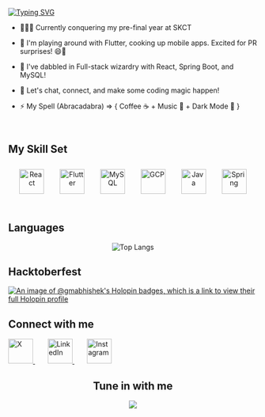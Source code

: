 <!-- ### <div align="center">Hey there! I'm Gm_Abhishek, the Self-Taught Dev Wizard🪄</div> -->

[![Typing SVG](https://readme-typing-svg.herokuapp.com?font=Permanent+Marker&size=18&pause=1000&color=4799FF&random=false&width=550&lines=Hi+There!+I+am+Gm_Abhishek%2C+the+Self-Taught+Dev+Wizard%F0%9F%AA%84)](https://www.gmabhishek.tech)


- 👨🏻‍🎓 Currently conquering my pre-final year at SKCT
  
  
- 🔭 I'm playing around with Flutter, cooking up mobile apps. Excited for PR surprises! 😄📱
  

- 🌱 I've dabbled in Full-stack wizardry with React, Spring Boot, and MySQL!
  

- 👫 Let's chat, connect, and make some coding magic happen! 
  

- ⚡ My Spell (Abracadabra)   =>   { Coffee ☕ + Music 🎵 + Dark Mode 🌙 }
  

<br/>  


## My Skill Set  
<div align="center">  
<a href="https://reactjs.org/" target="_blank"><img style="margin: 10" src="https://profilinator.rishav.dev/skills-assets/react-original-wordmark.svg" alt="React" height="50" /></a> &nbsp;
<a href="https://flutter.dev/" target="_blank"><img style="margin: 10" src="https://profilinator.rishav.dev/skills-assets/flutterio-icon.svg" alt="Flutter" height="50" /></a> &nbsp; 
<a href="https://www.mysql.com/" target="_blank"><img style="margin: 10" src="https://profilinator.rishav.dev/skills-assets/mysql-original-wordmark.svg" alt="MySQL" height="50" /></a>  &nbsp;
<a href="https://cloud.google.com/" target="_blank"><img style="margin: 10" src="https://profilinator.rishav.dev/skills-assets/google_cloud-icon.svg" alt="GCP" height="50" /></a> &nbsp; 
<a href="https://www.java.com/" target="_blank"><img style="margin: 10" src="https://profilinator.rishav.dev/skills-assets/java-original-wordmark.svg" alt="Java" height="50" /></a>  &nbsp;
<a href="https://docs.spring.io/spring-framework/docs/3.0.x/reference/expressions.html#:~:text=The%20Spring%20Expression%20Language%20(SpEL,and%20basic%20string%20templating%20functionality." target="_blank"><img style="margin: 10" src="https://profilinator.rishav.dev/skills-assets/springio-icon.svg" alt="Spring" height="50" /></a>  
</div>  

<br/>  

## Languages
<span align="center">

 ![Top Langs](https://github-readme-stats.vercel.app/api/top-langs/?username=GmAbhishek&layout=compact&theme=dracula&hide_border=true) 
 
 </span>

 ## Hacktoberfest
 
[![An image of @gmabhishek's Holopin badges, which is a link to view their full Holopin profile](https://holopin.me/gmabhishek)](https://holopin.io/@gmabhishek)

## Connect with me

<p>
  <a href="https://X.com/Gm_Abhishek_" target="_blank" style="margin-right: 10px;">
    <img src="https://gmabhishek.github.io/Image-hoster/Images/X.png" height="50" alt="X" />
  </a> &nbsp; &nbsp;
  
  <a href="https://www.linkedin.com/in/gm-abhishek-a39348224" target="_blank" style="margin-right: 10px;">
    <img src="https://gmabhishek.github.io/Image-hoster/Images/LinkedIn.png" height="50" alt="LinkedIn" />
  </a> &nbsp; &nbsp;
  
  <a href="https://instagram.com/g.m_a.b.h.i.s.h.e.k" target="_blank">
    <img src="https://gmabhishek.github.io/Image-hoster/Images/Instagram.png" height="50" alt="Instagram" />
  </a>
</p>



## <div align="center">Tune in with me</div>
  
<div align="center">
  <a href="https://open.spotify.com/user/31tb2rg3vnytlj3g4rujpcldwrry?si=c78dc6749d624c85">
    <img src="https://spotify-github-profile.vercel.app/api/view.svg?uid=31tb2rg3vnytlj3g4rujpcldwrry&cover_image=true&theme=novatorem&show_offline=false&background_color=121212&interchange=true&bar_color=53b14f&bar_color_cover=false" />
  </a>
</div>


<br/>  


